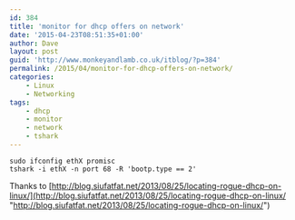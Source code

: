 ```yaml
---
id: 384
title: 'monitor for dhcp offers on network'
date: '2015-04-23T08:51:35+01:00'
author: Dave
layout: post
guid: 'http://www.monkeyandlamb.co.uk/itblog/?p=384'
permalink: /2015/04/monitor-for-dhcp-offers-on-network/
categories:
    - Linux
    - Networking
tags:
    - dhcp
    - monitor
    - network
    - tshark
---
```


```
sudo ifconfig ethX promisc
tshark -i ethX -n port 68 -R 'bootp.type == 2'
```

Thanks to [http://blog.siufatfat.net/2013/08/25/locating-rogue-dhcp-on-linux/](http://blog.siufatfat.net/2013/08/25/locating-rogue-dhcp-on-linux/ "http://blog.siufatfat.net/2013/08/25/locating-rogue-dhcp-on-linux/")
